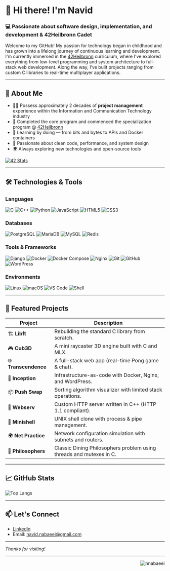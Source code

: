 # 👋 Hi there! I'm Navid

### 💻 Passionate about software design, implementation, and development  & 42Heilbronn Cadet

Welcome to my GitHub!
My passion for technology began in childhood and has grown into a lifelong journey of continuous learning and development. I'm currently immersed in the [42Heilbronn](https://42heilbronn.de) curriculum, where I've explored everything from low-level programming and system architecture to full-stack web development. Along the way, I’ve built projects ranging from custom C libraries to real-time multiplayer applications.

---

## 🚀 About Me

- 👨‍💼 Possess approximately 2 decades of **project management** experience within the Information and Communication Technology industry
- 🔭 Completed the core program and commenced the specialization program @ [42Heilbronn](https://42heilbronn.de)
- 🌱 Learning by doing — from bits and bytes to APIs and Docker containers
- 🧠 Passionate about clean code, performance, and system design
- 🌍 Always exploring new technologies and open-source tools

[![42 Stats](https://badge.mediaplus.ma/darkblue/nnabaeei?UM6P=off)](https://github.com/oakoudad/badge42)

---

## 🛠️ Technologies & Tools

### Languages  
![C](https://img.shields.io/badge/C-A8B9CC?style=for-the-badge&logo=c&logoColor=white) 
![C++](https://img.shields.io/badge/C++-00599C?style=for-the-badge&logo=c%2B%2B&logoColor=white) 
![Python](https://img.shields.io/badge/Python-3776AB?style=for-the-badge&logo=python&logoColor=white) 
![JavaScript](https://img.shields.io/badge/JavaScript-F7DF1E?style=for-the-badge&logo=javascript&logoColor=black) 
![HTML5](https://img.shields.io/badge/HTML5-E34F26?style=for-the-badge&logo=html5&logoColor=white) 
![CSS3](https://img.shields.io/badge/CSS3-1572B6?style=for-the-badge&logo=css3&logoColor=white)

### Databases  
![PostgreSQL](https://img.shields.io/badge/PostgreSQL-336791?style=for-the-badge&logo=postgresql&logoColor=white) 
![MariaDB](https://img.shields.io/badge/MariaDB-003545?style=for-the-badge&logo=mariadb&logoColor=white) 
![MySQL](https://img.shields.io/badge/MySQL-4479A1?style=for-the-badge&logo=mysql&logoColor=white) 
![Redis](https://img.shields.io/badge/Redis-DC382D?style=for-the-badge&logo=redis&logoColor=white)  

### Tools & Frameworks  
![Django](https://img.shields.io/badge/Django-092E20?style=for-the-badge&logo=django&logoColor=white) 
![Docker](https://img.shields.io/badge/Docker-2496ED?style=for-the-badge&logo=docker&logoColor=white) 
![Docker Compose](https://img.shields.io/badge/Docker--Compose-1488C6?style=for-the-badge&logo=docker&logoColor=white) 
![Nginx](https://img.shields.io/badge/Nginx-009639?style=for-the-badge&logo=nginx&logoColor=white) 
![Git](https://img.shields.io/badge/Git-F05032?style=for-the-badge&logo=git&logoColor=white) 
![GitHub](https://img.shields.io/badge/GitHub-181717?style=for-the-badge&logo=github&logoColor=white) 
![WordPress](https://img.shields.io/badge/WordPress-21759B?style=for-the-badge&logo=wordpress&logoColor=white)

### Environments  
![Linux](https://img.shields.io/badge/Linux-FCC624?style=for-the-badge&logo=linux&logoColor=black) 
![macOS](https://img.shields.io/badge/macOS-000000?style=for-the-badge&logo=apple&logoColor=white) 
![VS Code](https://img.shields.io/badge/VSCode-007ACC?style=for-the-badge&logo=visual-studio-code&logoColor=white) 
![Shell](https://img.shields.io/badge/Shell-4EAA25?style=for-the-badge&logo=gnu-bash&logoColor=white)

---

## 📂 Featured Projects

| Project         | Description |
|------------------|-------------|
| 🏗️ **Libft**         | Rebuilding the standard C library from scratch. |
| 🎮 **Cub3D**         | A mini raycaster 3D engine built with C and MLX. |
| 🌐 **Transcendence** | A full-stack web app (real-time Pong game & chat). |
| 🐳 **Inception**     | Infrastructure-as-code with Docker, Nginx, and WordPress. |
| 📦 **Push Swap**     | Sorting algorithm visualizer with limited stack operations. |
| 🧪 **Webserv**       | Custom HTTP server written in C++ (HTTP 1.1 compliant). |
| 💬 **Minishell**     | UNIX shell clone with process & pipe management. |
| 🌍 **Net Practice**  | Network configuration simulation with subnets and routers. |
| 🍝 **Philosophers**  | Classic Dining Philosophers problem using threads and mutexes in C. |

---

## 📈 GitHub Stats

<!-- ![Navid's GitHub stats](https://github-readme-stats.vercel.app/api?username=nnavidd&show_icons=true&theme=dark&hide=prs,issues) -->
![Top Langs](https://github-readme-stats.vercel.app/api/top-langs/?username=nnavidd&layout=compact&theme=dark&langs_count=10)

---

## 📫 Let's Connect

- [LinkedIn](https://www.linkedin.com/in/navid-nabaeei)
- Email: navid.nabaeei@gmail.com  


---

_Thanks for visiting!_

---

<p align="right">
  <img src="https://komarev.com/ghpvc/?username=nnabaeei&label=Profile%20views&color=0e75b6&style=flat" alt="nnabaeei" />
</p>

